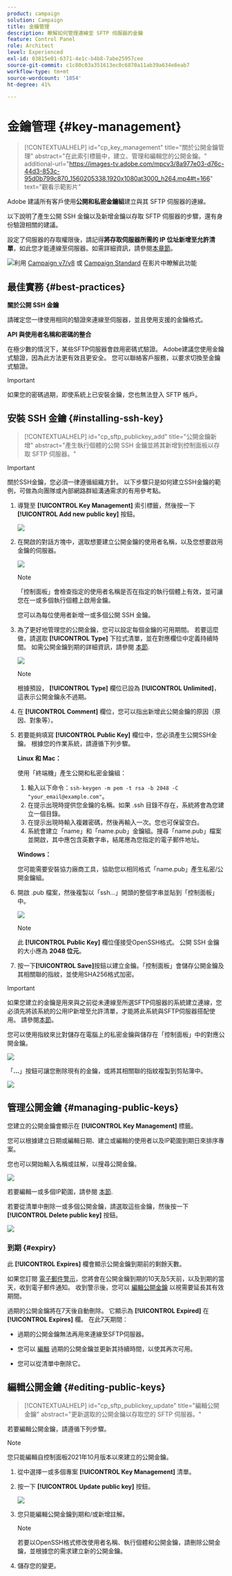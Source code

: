 ```yaml
---
product: campaign
solution: Campaign
title: 金鑰管理
description: 瞭解如何管理連線至 SFTP 伺服器的金鑰
feature: Control Panel
role: Architect
level: Experienced
exl-id: 03815e01-6371-4e1c-b4b8-7abe25957cee
source-git-commit: c1c80c03a351613ec0c6870a11ab39a634e8eab7
workflow-type: tm+mt
source-wordcount: '1054'
ht-degree: 41%

---
```


# 金鑰管理 {#key-management}

>[!CONTEXTUALHELP]
>id="cp_key_management"
>title="關於公開金鑰管理"
>abstract="在此索引標籤中，建立、管理和編輯您的公開金鑰。"
>additional-url="https://images-tv.adobe.com/mpcv3/8a977e03-d76c-44d3-853c-95d0b799c870_1560205338.1920x1080at3000_h264.mp4#t=166" text="觀看示範影片"

Adobe 建議所有客戶使用&#x200B;**公開和私密金鑰組**&#x200B;建立與其 SFTP 伺服器的連線。

以下說明了產生公開 SSH 金鑰以及新增金鑰以存取 SFTP 伺服器的步驟，還有身份驗證相關的建議。

設定了伺服器的存取權限後，請記得&#x200B;**將存取伺服器所需的 IP 位址新增至允許清單**，如此您才能連線至伺服器。如需詳細資訊，請參閱[本章節](../../instances-settings/using/ip-allow-listing-instance-access.md)。

![](assets/do-not-localize/how-to-video.png)利用 [Campaign v7/v8](https://experienceleague.adobe.com/docs/campaign-classic-learn/control-panel/sftp-management/generate-ssh-key.html#sftp-management) 或 [Campaign Standard](https://experienceleague.adobe.com/docs/campaign-standard-learn/control-panel/sftp-management/generate-ssh-key.html#sftp-management) 在影片中瞭解此功能

## 最佳實務 {#best-practices}

**關於公開 SSH 金鑰**

請確定您一律使用相同的驗證來連線至伺服器，並且使用支援的金鑰格式。

**API 與使用者名稱和密碼的整合**

在極少數的情況下，某些SFTP伺服器會啟用密碼式驗證。 Adobe建議您使用金鑰式驗證，因為此方法更有效且更安全。 您可以聯絡客戶服務，以要求切換至金鑰式驗證。

>[!IMPORTANT]
>
>如果您的密碼過期，即使系統上已安裝金鑰，您也無法登入 SFTP 帳戶。

## 安裝 SSH 金鑰 {#installing-ssh-key}

>[!CONTEXTUALHELP]
>id="cp_sftp_publickey_add"
>title="公開金鑰新增"
>abstract="產生執行個體的公開 SSH 金鑰並將其新增到控制面板以存取 SFTP 伺服器。"

>[!IMPORTANT]
>
>關於SSH金鑰，您必須一律遵循組織方針。 以下步驟只是如何建立SSH金鑰的範例，可做為向團隊或內部網路群組溝通需求的有用參考點。

1. 導覽至 **[!UICONTROL Key Management]** 索引標籤，然後按一下 **[!UICONTROL Add new public key]** 按鈕。

   ![](assets/key0.png)

1. 在開啟的對話方塊中，選取想要建立公開金鑰的使用者名稱，以及您想要啟用金鑰的伺服器。

   ![](assets/key1.png)

   >[!NOTE]
   >
   >「控制面板」會檢查指定的使用者名稱是否在指定的執行個體上有效，並可讓您在一或多個執行個體上啟用金鑰。
   >
   >您可以為每位使用者新增一或多個公開 SSH 金鑰。

1. 為了更好地管理您的公開金鑰，您可以設定每個金鑰的可用期間。 若要這麼做，請選取 **[!UICONTROL Type]** 下拉式清單，並在對應欄位中定義持續時間。 如需公開金鑰到期的詳細資訊，請參閱 [本節](#expiry).

   ![](assets/key_expiry.png)

   >[!NOTE]
   >
   >根據預設， **[!UICONTROL Type]** 欄位已設為 **[!UICONTROL Unlimited]**，這表示公開金鑰永不過期。

1. 在 **[!UICONTROL Comment]** 欄位，您可以指出新增此公開金鑰的原因（原因、對象等）。

1. 若要能夠填寫 **[!UICONTROL Public Key]** 欄位中，您必須產生公開SSH金鑰。 根據您的作業系統，請遵循下列步驟。

   **Linux 和 Mac：**

   使用「終端機」產生公開和私密金鑰組：
   1. 輸入以下命令：`ssh-keygen -m pem -t rsa -b 2048 -C "your_email@example.com"`。
   1. 在提示出現時提供您金鑰的名稱。如果 .ssh 目錄不存在，系統將會為您建立一個目錄。
   1. 在提示出現時輸入複雜密碼，然後再輸入一次。您也可保留空白。
   1. 系統會建立「name」和「name.pub」金鑰組。搜尋「name.pub」檔案並開啟，其中應包含英數字串，結尾應為您指定的電子郵件地址。

   **Windows：**

   您可能需要安裝協力廠商工具，協助您以相同格式「name.pub」產生私密/公開金鑰組。

1. 開啟 .pub 檔案，然後複製以「ssh...」開頭的整個字串並貼到「控制面板」中。

   ![](assets/publickey.png)

   >[!NOTE]
   >
   >此 **[!UICONTROL Public Key]** 欄位僅接受OpenSSH格式。 公開 SSH 金鑰的大小應為 **2048 位元**。

1. 按一下&#x200B;**[!UICONTROL Save]**&#x200B;按鈕以建立金鑰。「控制面板」會儲存公開金鑰及其相關聯的指紋，並使用SHA256格式加密。

>[!IMPORTANT]
>
>如果您建立的金鑰是用來與之前從未連線至所選SFTP伺服器的系統建立連線，您必須先將該系統的公用IP新增至允許清單，才能將此系統與SFTP伺服器搭配使用。 請參閱[本節](ip-range-allow-listing.md)。

您可以使用指紋來比對儲存在電腦上的私密金鑰與儲存在「控制面板」中的對應公開金鑰。

![](assets/fingerprint_compare.png)

「**...**」按鈕可讓您刪除現有的金鑰，或將其相關聯的指紋複製到剪貼簿中。

![](assets/key_options.png)

## 管理公開金鑰 {#managing-public-keys}

您建立的公開金鑰會顯示在 **[!UICONTROL Key Management]** 標籤。

您可以根據建立日期或編輯日期、建立或編輯的使用者以及IP範圍到期日來排序專案。

您也可以開始輸入名稱或註解，以搜尋公開金鑰。

![](assets/control_panel_key_management_sort.png)

若要編輯一或多個IP範圍，請參閱 [本節](#editing-public-keys).

若要從清單中刪除一或多個公開金鑰，請選取這些金鑰，然後按一下 **[!UICONTROL Delete public key]** 按鈕。

![](assets/control_panel_delete_key.png)

### 到期 {#expiry}

此 **[!UICONTROL Expires]** 欄會顯示公開金鑰到期前的剩餘天數。

如果您訂閱 [電子郵件警示](../../performance-monitoring/using/email-alerting.md)，您將會在公開金鑰到期的10天及5天前，以及到期的當天，收到電子郵件通知。 收到警示後，您可以 [編輯公開金鑰](#editing-public-keys) 以視需要延長其有效期間。

過期的公開金鑰將在7天後自動刪除。 它顯示為 **[!UICONTROL Expired]** 在 **[!UICONTROL Expires]** 欄。 在此7天期間：

* 過期的公開金鑰無法再用來連線至SFTP伺服器。

* 您可以 [編輯](#editing-public-keys) 過期的公開金鑰並更新其持續時間，以使其再次可用。

* 您可以從清單中刪除它。

## 編輯公開金鑰 {#editing-public-keys}

>[!CONTEXTUALHELP]
>id="cp_sftp_publickey_update"
>title="編輯公開金鑰"
>abstract="更新選取的公開金鑰以存取您的 SFTP 伺服器。"

若要編輯公開金鑰，請遵循下列步驟。

>[!NOTE]
>
>您只能編輯自控制面板2021年10月版本以來建立的公開金鑰。

1. 從中選擇一或多個專案 **[!UICONTROL Key Management]** 清單。
1. 按一下 **[!UICONTROL Update public key]** 按鈕。

   ![](assets/control_panel_edit_key.png)

1. 您只能編輯公開金鑰到期和/或新增註解。

   >[!NOTE]
   >
   >若要以OpenSSH格式修改使用者名稱、執行個體和公開金鑰，請刪除公開金鑰，並根據您的需求建立新的公開金鑰。

1. 儲存您的變更。
